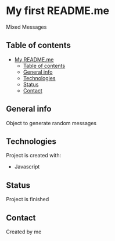 # My first README.me

Mixed Messages

## Table of contents
- [My README.me](#my-first-readmeme)
  - [Table of contents](#table-of-contents)
  - [General info](#general-info)
  - [Technologies](#technologies)
  - [Status](#status)
  - [Contact](#contact)

## General info

Object to generate random messages 

## Technologies
Project is created with:
* Javascript

## Status

Project is finished

## Contact

Created by me
